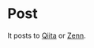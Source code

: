 # Post
It posts to [Qiita](https://qiita.com/hirotoshiuchida) or [Zenn](https://zenn.dev/hirotoshiuchida).
